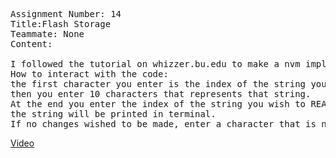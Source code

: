 <pre>
Assignment Number: 14
Title:Flash Storage
Teammate: None
Content:

I followed the tutorial on whizzer.bu.edu to make a nvm implementation of the flash storage task.
How to interact with the code:
the first character you enter is the index of the string you wish to WRITE.
then you enter 10 characters that represents that string.
At the end you enter the index of the string you wish to READ.
the string will be printed in terminal.
If no changes wished to be made, enter a character that is not 0-7 as the first character and type in 10 random characters. Then enter the index of the desired read string.
</pre>
[Video](https://drive.google.com/open?id=1GcQwDNjo0bYw4npqeFVkbPJ6Pftpqb8K)
